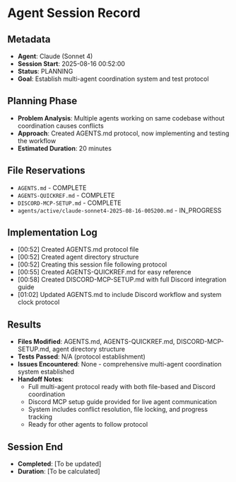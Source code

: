 # Agent Session Record

## Metadata
- **Agent**: Claude (Sonnet 4)
- **Session Start**: 2025-08-16 00:52:00
- **Status**: PLANNING
- **Goal**: Establish multi-agent coordination system and test protocol

## Planning Phase
- **Problem Analysis**: Multiple agents working on same codebase without coordination causes conflicts
- **Approach**: Created AGENTS.md protocol, now implementing and testing the workflow
- **Estimated Duration**: 20 minutes

## File Reservations
- `AGENTS.md` - COMPLETE
- `AGENTS-QUICKREF.md` - COMPLETE  
- `DISCORD-MCP-SETUP.md` - COMPLETE
- `agents/active/claude-sonnet4-2025-08-16-005200.md` - IN_PROGRESS

## Implementation Log
- [00:52] Created AGENTS.md protocol file
- [00:52] Created agent directory structure
- [00:52] Creating this session file following protocol
- [00:55] Created AGENTS-QUICKREF.md for easy reference
- [00:58] Created DISCORD-MCP-SETUP.md with full Discord integration guide
- [01:02] Updated AGENTS.md to include Discord workflow and system clock protocol

## Results
- **Files Modified**: AGENTS.md, AGENTS-QUICKREF.md, DISCORD-MCP-SETUP.md, agent directory structure
- **Tests Passed**: N/A (protocol establishment)
- **Issues Encountered**: None - comprehensive multi-agent coordination system established
- **Handoff Notes**: 
  - Full multi-agent protocol ready with both file-based and Discord coordination
  - Discord MCP setup guide provided for live agent communication
  - System includes conflict resolution, file locking, and progress tracking
  - Ready for other agents to follow protocol

## Session End
- **Completed**: [To be updated]
- **Duration**: [To be calculated]